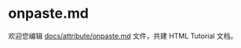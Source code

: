 onpaste.md
===

欢迎您编辑 <a target="__blank" href="https://github.com/jaywcjlove/html-tutorial/blob/main/docs/attribute/onpaste.md">docs/attribute/onpaste.md</a> 文件，共建 HTML Tutorial 文档。